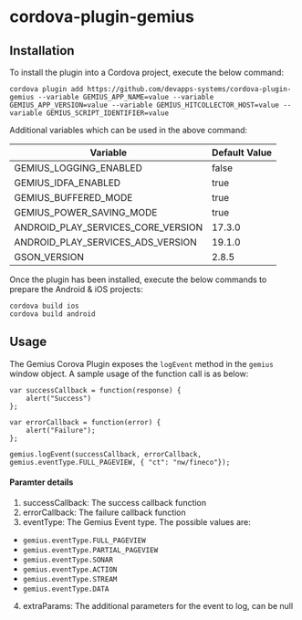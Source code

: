 # cordova-plugin-gemius

## Installation

To install the plugin into a Cordova project, execute the below command:

```
cordova plugin add https://github.com/devapps-systems/cordova-plugin-gemius --variable GEMIUS_APP_NAME=value --variable GEMIUS_APP_VERSION=value --variable GEMIUS_HITCOLLECTOR_HOST=value --variable GEMIUS_SCRIPT_IDENTIFIER=value
```

Additional variables which can be used in the above command:

| Variable | Default Value |
| ------ | ------ |
| GEMIUS_LOGGING_ENABLED | false |
| GEMIUS_IDFA_ENABLED | true |
| GEMIUS_BUFFERED_MODE | true |
| GEMIUS_POWER_SAVING_MODE | true |
| ANDROID_PLAY_SERVICES_CORE_VERSION | 17.3.0 |
| ANDROID_PLAY_SERVICES_ADS_VERSION | 19.1.0 |
| GSON_VERSION | 2.8.5 |


Once the plugin has been installed, execute the below commands to prepare the Android & iOS projects:

```
cordova build ios
cordova build android
```

## Usage

The Gemius Corova Plugin exposes the `logEvent` method in the `gemius` window object. A sample usage of the function call is as below:

```
var successCallback = function(response) {
    alert("Success")
};

var errorCallback = function(error) {
    alert("Failure");
};

gemius.logEvent(successCallback, errorCallback, gemius.eventType.FULL_PAGEVIEW, { "ct": "nw/fineco"});
```

#### Paramter details
1. successCallback: The success callback function
2. errorCallback: The failure callback function
3. eventType: The Gemius Event type. The possible values are: 
- `gemius.eventType.FULL_PAGEVIEW` 
- `gemius.eventType.PARTIAL_PAGEVIEW`
- `gemius.eventType.SONAR`
- `gemius.eventType.ACTION` 
- `gemius.eventType.STREAM`
- `gemius.eventType.DATA`
4. extraParams: The additional parameters for the event to log, can be null